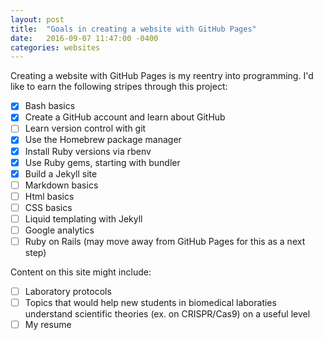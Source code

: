 ```yaml
---
layout: post
title:  "Goals in creating a website with GitHub Pages"
date:   2016-09-07 11:47:00 -0400
categories: websites
---
```


Creating a website with GitHub Pages is my reentry into programming. I'd like to earn the following stripes through this project:

- [x] Bash basics
- [x] Create a GitHub account and learn about GitHub
- [ ] Learn version control with git
- [x] Use the Homebrew package manager
- [x] Install Ruby versions via rbenv
- [x] Use Ruby gems, starting with bundler
- [x] Build a Jekyll site
- [ ] Markdown basics
- [ ] Html basics
- [ ] CSS basics
- [ ] Liquid templating with Jekyll
- [ ] Google analytics
- [ ] Ruby on Rails (may move away from GitHub Pages for this as a next step)

Content on this site might include:

- [ ] Laboratory protocols
- [ ] Topics that would help new students in biomedical laboraties understand scientific theories (ex. on CRISPR/Cas9) on a useful level
- [ ] My resume
